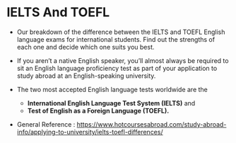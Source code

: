 # IELTS And TOEFL

* Our breakdown of the difference between the IELTS and TOEFL English language exams for international students. Find out the strengths of each one and decide which one suits you best.

* If you aren’t a native English speaker, you’ll almost always be required to sit an English language proficiency test as part of your application to study abroad at an English-speaking university. 
* The two most accepted English language tests worldwide are the 
   * **International English Language Test System (IELTS)** and 
   * **Test of English as a Foreign Language (TOEFL).**

* General Reference : https://www.hotcoursesabroad.com/study-abroad-info/applying-to-university/ielts-toefl-differences/
